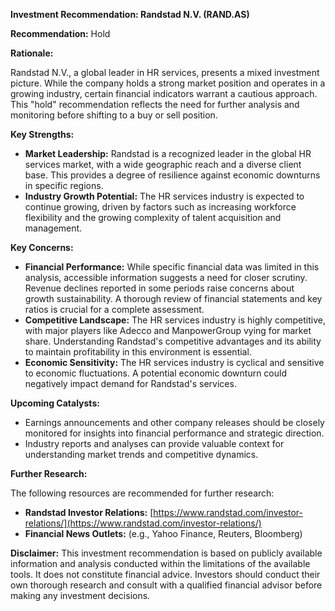 **Investment Recommendation: Randstad N.V. (RAND.AS)**

**Recommendation:** Hold

**Rationale:**

Randstad N.V., a global leader in HR services, presents a mixed investment picture. While the company holds a strong market position and operates in a growing industry, certain financial indicators warrant a cautious approach.  This "hold" recommendation reflects the need for further analysis and monitoring before shifting to a buy or sell position.

**Key Strengths:**

* **Market Leadership:** Randstad is a recognized leader in the global HR services market, with a wide geographic reach and a diverse client base. This provides a degree of resilience against economic downturns in specific regions.
* **Industry Growth Potential:** The HR services industry is expected to continue growing, driven by factors such as increasing workforce flexibility and the growing complexity of talent acquisition and management.

**Key Concerns:**

* **Financial Performance:** While specific financial data was limited in this analysis, accessible information suggests a need for closer scrutiny.  Revenue declines reported in some periods raise concerns about growth sustainability.  A thorough review of financial statements and key ratios is crucial for a complete assessment.
* **Competitive Landscape:** The HR services industry is highly competitive, with major players like Adecco and ManpowerGroup vying for market share.  Understanding Randstad's competitive advantages and its ability to maintain profitability in this environment is essential.
* **Economic Sensitivity:** The HR services industry is cyclical and sensitive to economic fluctuations.  A potential economic downturn could negatively impact demand for Randstad's services.

**Upcoming Catalysts:**

* Earnings announcements and other company releases should be closely monitored for insights into financial performance and strategic direction.
* Industry reports and analyses can provide valuable context for understanding market trends and competitive dynamics.

**Further Research:**

The following resources are recommended for further research:

* **Randstad Investor Relations:** [https://www.randstad.com/investor-relations/](https://www.randstad.com/investor-relations/)
* **Financial News Outlets:**  (e.g., Yahoo Finance, Reuters, Bloomberg)

**Disclaimer:** This investment recommendation is based on publicly available information and analysis conducted within the limitations of the available tools. It does not constitute financial advice. Investors should conduct their own thorough research and consult with a qualified financial advisor before making any investment decisions.